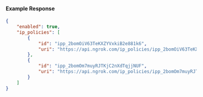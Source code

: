 <!-- Code generated for API Clients. DO NOT EDIT. -->

#### Example Response

```json
{
	"enabled": true,
	"ip_policies": [
		{
			"id": "ipp_2bomOiV63TeKXZYVxkiB2e881k6",
			"uri": "https://api.ngrok.com/ip_policies/ipp_2bomOiV63TeKXZYVxkiB2e881k6"
		},
		{
			"id": "ipp_2bomOm7muyRJTKjC2nXdTqjjNUF",
			"uri": "https://api.ngrok.com/ip_policies/ipp_2bomOm7muyRJTKjC2nXdTqjjNUF"
		}
	]
}
```
